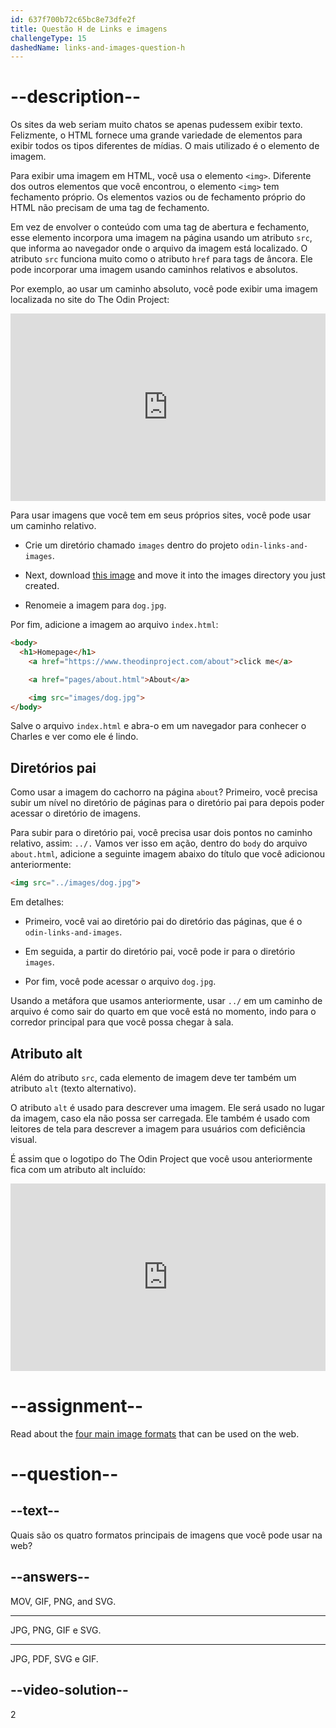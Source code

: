 ```yaml
---
id: 637f700b72c65bc8e73dfe2f
title: Questão H de Links e imagens
challengeType: 15
dashedName: links-and-images-question-h
---
```


# --description--

Os sites da web seriam muito chatos se apenas pudessem exibir texto. Felizmente, o HTML fornece uma grande variedade de elementos para exibir todos os tipos diferentes de mídias. O mais utilizado é o elemento de imagem.

Para exibir uma imagem em HTML, você usa o elemento `<img>`. Diferente dos outros elementos que você encontrou, o elemento `<img>` tem fechamento próprio. Os elementos vazios ou de fechamento próprio do HTML não precisam de uma tag de fechamento.

Em vez de envolver o conteúdo com uma tag de abertura e fechamento, esse elemento incorpora uma imagem na página usando um atributo `src`, que informa ao navegador onde o arquivo da imagem está localizado. O atributo `src` funciona muito como o atributo `href` para tags de âncora. Ele pode incorporar uma imagem usando caminhos relativos e absolutos.

Por exemplo, ao usar um caminho absoluto, você pode exibir uma imagem localizada no site do The Odin Project:

<iframe allowfullscreen="true" allowpaymentrequest="true" allowtransparency="true" class="cp_embed_iframe " frameborder="0" height="300" width="100%" name="cp_embed_1" scrolling="no" src="https://codepen.io/TheOdinProjectExamples/embed/gORbExZ?height=300&amp;theme-id=dark&amp;default-tab=html%2Cresult&amp;slug-hash=gORbExZ&amp;user=TheOdinProjectExamples&amp;name=cp_embed_1" style="width: 100%; overflow:hidden; display:block;" title="CodePen incorporado" loading="lazy" id="cp_embed_gORbExZ"></iframe>

Para usar imagens que você tem em seus próprios sites, você pode usar um caminho relativo.

- Crie um diretório chamado `images` dentro do projeto `odin-links-and-images`.

- Next, download <a href="https://unsplash.com/photos/Mv9hjnEUHR4/download?force=true&w=640" target="_blank">this image</a> and move it into the images directory you just created.

- Renomeie a imagem para `dog.jpg`.

Por fim, adicione a imagem ao arquivo `index.html`:

```html
<body>
  <h1>Homepage</h1>
    <a href="https://www.theodinproject.com/about">click me</a>

    <a href="pages/about.html">About</a>

    <img src="images/dog.jpg">
</body>
```

Salve o arquivo `index.html` e abra-o em um navegador para conhecer o Charles e ver como ele é lindo.


## Diretórios pai

Como usar a imagem do cachorro na página `about`? Primeiro, você precisa subir um nível no diretório de páginas para o diretório pai para depois poder acessar o diretório de imagens.

Para subir para o diretório pai, você precisa usar dois pontos no caminho relativo, assim: `../.` Vamos ver isso em ação, dentro do `body` do arquivo `about.html`, adicione a seguinte imagem abaixo do título que você adicionou anteriormente:

```html
<img src="../images/dog.jpg">
```

Em detalhes:

- Primeiro, você vai ao diretório pai do diretório das páginas, que é o `odin-links-and-images`.

- Em seguida, a partir do diretório pai, você pode ir para o diretório `images`.

- Por fim, você pode acessar o arquivo `dog.jpg`.

Usando a metáfora que usamos anteriormente, usar `../` em um caminho de arquivo é como sair do quarto em que você está no momento, indo para o corredor principal para que você possa chegar à sala.

## Atributo alt

Além do atributo `src`, cada elemento de imagem deve ter também um atributo `alt` (texto alternativo).

O atributo `alt` é usado para descrever uma imagem. Ele será usado no lugar da imagem, caso ela não possa ser carregada. Ele também é usado com leitores de tela para descrever a imagem para usuários com deficiência visual.

É assim que o logotipo do The Odin Project que você usou anteriormente fica com um atributo alt incluído:
<iframe allowfullscreen="true" allowpaymentrequest="true" allowtransparency="true" class="cp_embed_iframe " frameborder="0" height="300" width="100%" name="cp_embed_2" scrolling="no" src="https://codepen.io/TheOdinProjectExamples/embed/ExXjoEp?height=300&amp;theme-id=dark&amp;default-tab=html%2Cresult&amp;slug-hash=ExXjoEp&amp;user=TheOdinProjectExamples&amp;name=cp_embed_2" style="width: 100%; overflow:hidden; display:block;" title="CodePen incorporado" loading="lazy" id="cp_embed_ExXjoEp"></iframe>

# --assignment--

Read about the <a href="https://www.freecodecamp.org/news/image-file-types-picture-format-extensions-jpeg-gif-png-svg-tiff/" target="_blank">four main image formats</a> that can be used on the web.

# --question--

## --text--

Quais são os quatro formatos principais de imagens que você pode usar na web?

## --answers--

MOV, GIF, PNG, and SVG.

---

JPG, PNG, GIF e SVG.

---

JPG, PDF, SVG e GIF.

## --video-solution--

2
